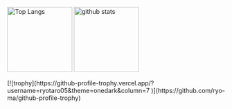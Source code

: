 <p align="left"> 
  <img alt="Top Langs" height="150px" src="https://github-readme-stats.vercel.app/api/top-langs/?username=ryotaro05&layout=compact&show_icons=true&theme=tokyonight" />
  <img alt="github stats" height="150px" src="https://github-readme-stats.vercel.app/api?username=ryotaro05&theme=tokyonight&show_icons=ture" />
</p>
[![trophy](https://github-profile-trophy.vercel.app/?username=ryotaro05&theme=onedark&column=7
)](https://github.com/ryo-ma/github-profile-trophy)
